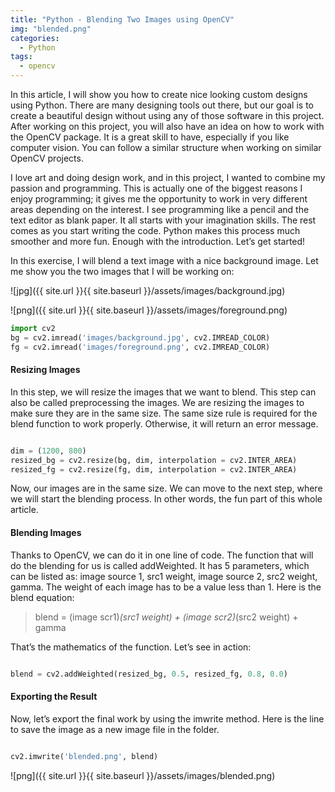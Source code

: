 ```yaml
---
title: "Python - Blending Two Images using OpenCV"
img: "blended.png"
categories:
  - Python
tags:
  - opencv
---
```


In this article, I will show you how to create nice looking custom designs using Python. There are many designing tools out there, but our goal is to create a beautiful design without using any of those software in this project. After working on this project, you will also have an idea on how to work with the OpenCV package. It is a great skill to have, especially if you like computer vision. You can follow a similar structure when working on similar OpenCV projects.

I love art and doing design work, and in this project, I wanted to combine my passion and programming. This is actually one of the biggest reasons I enjoy programming; it gives me the opportunity to work in very different areas depending on the interest. I see programming like a pencil and the text editor as blank paper. It all starts with your imagination skills. The rest comes as you start writing the code. Python makes this process much smoother and more fun. Enough with the introduction. Let’s get started!

In this exercise, I will blend a text image with a nice background image. Let me show you the two images that I will be working on:

![jpg]({{ site.url }}{{ site.baseurl }}/assets/images/background.jpg)

![png]({{ site.url }}{{ site.baseurl }}/assets/images/foreground.png)

```python
import cv2
bg = cv2.imread('images/background.jpg', cv2.IMREAD_COLOR) 
fg = cv2.imread('images/foreground.png', cv2.IMREAD_COLOR)

```

#### Resizing Images

In this step, we will resize the images that we want to blend. This step can also be called preprocessing the images. We are resizing the images to make sure they are in the same size. The same size rule is required for the blend function to work properly. Otherwise, it will return an error message.

```python

dim = (1200, 800) 
resized_bg = cv2.resize(bg, dim, interpolation = cv2.INTER_AREA) 
resized_fg = cv2.resize(fg, dim, interpolation = cv2.INTER_AREA)

```
Now, our images are in the same size. We can move to the next step, where we will start the blending process. In other words, the fun part of this whole article.

#### Blending Images

Thanks to OpenCV, we can do it in one line of code. The function that will do the blending for us is called addWeighted. It has 5 parameters, which can be listed as: image source 1, src1 weight, image source 2, src2 weight, gamma. The weight of each image has to be a value less than 1. Here is the blend equation:

> blend = (image scr1)*(src1 weight) + (image scr2)*(src2 weight) + gamma

That’s the mathematics of the function. Let’s see in action:


```python

blend = cv2.addWeighted(resized_bg, 0.5, resized_fg, 0.8, 0.0)

```

#### Exporting the Result

Now, let’s export the final work by using the imwrite method. Here is the line to save the image as a new image file in the folder.


```python

cv2.imwrite('blended.png', blend)

```

![png]({{ site.url }}{{ site.baseurl }}/assets/images/blended.png)